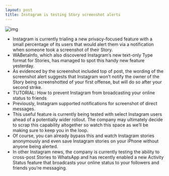 ```yaml
---
layout: post
title: Instagram is testing Story screenshot alerts
---
```

![img](http://media.idownloadblog.com/wp-content/uploads/2018/01/Instagram-STory-screenshot-notification.jpg)
* Instagram is currently trialing a new privacy-focused feature with a small percentage of its users that would alert them via a notification when someone took a screenshot of their Story.
* WABetaInfo, which also discovered Instagram’s new text-only Type format for Stories, has managed to spot this handy new feature yesterday.
* As evidenced by the screenshot included top of post, the wording of the screenshot alert suggests that Instagram won’t notify the owner of the Story being screenshotted of your first offense, but will do so after your second strike.
* TUTORIAL: How to prevent Instagram from broadcasting your online status to friends
* Previously, Instagram supported notifications for screenshot of direct messages.
* This useful feature is currently being tested with select Instagram users ahead of a potentially wider rollout. The company may ultimately decide to scrap this capability altogether so watch this space as we’ll be making sure to keep you in the loop.
* Of course, you can already bypass this and watch Instagram stories anonymously and even save Instagram stories on your iPhone without anyone being alerted.
* In other Instagram news, the company is currently testing the ability to cross-post Stories to WhatsApp and has recently enabled a new Activity Status feature that broadcasts your online status to your followers and friends you’re messaging.

